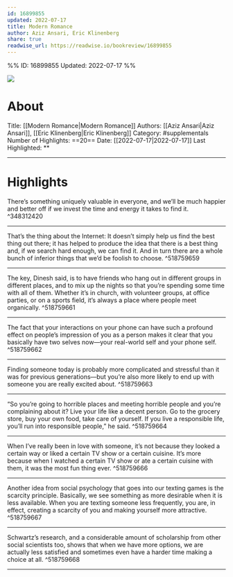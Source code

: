 ```yaml
---
id: 16899855
updated: 2022-07-17
title: Modern Romance
author: Aziz Ansari, Eric Klinenberg
share: true
readwise_url: https://readwise.io/bookreview/16899855
---
```


%%
ID: 16899855
Updated: 2022-07-17
%%

![]( https://images-na.ssl-images-amazon.com/images/I/41g6v1GtSgL._SL500_.jpg)

# About
Title: [[Modern Romance|Modern Romance]]
Authors: [[Aziz Ansari|Aziz Ansari]], [[Eric Klinenberg|Eric Klinenberg]]
Category: #supplementals
Number of Highlights: ==20==
Date: [[2022-07-17|2022-07-17]]
Last Highlighted: **

---

# Highlights

There’s something uniquely valuable in everyone, and we’ll be much happier and better off if we invest the time and energy it takes to find it. ^348312420

---
That’s the thing about the Internet: It doesn’t simply help us find the best thing out there; it has helped to produce the idea that there is a best thing and, if we search hard enough, we can find it. And in turn there are a whole bunch of inferior things that we’d be foolish to choose. ^518759659

---
The key, Dinesh said, is to have friends who hang out in different groups in different places, and to mix up the nights so that you’re spending some time with all of them. Whether it’s in church, with volunteer groups, at office parties, or on a sports field, it’s always a place where people meet organically. ^518759661

---
The fact that your interactions on your phone can have such a profound effect on people’s impression of you as a person makes it clear that you basically have two selves now—your real-world self and your phone self. ^518759662

---
Finding someone today is probably more complicated and stressful than it was for previous generations—but you’re also more likely to end up with someone you are really excited about. ^518759663

---
“So you’re going to horrible places and meeting horrible people and you’re complaining about it? Live your life like a decent person. Go to the grocery store, buy your own food, take care of yourself. If you live a responsible life, you’ll run into responsible people,” he said. ^518759664

---
When I’ve really been in love with someone, it’s not because they looked a certain way or liked a certain TV show or a certain cuisine. It’s more because when I watched a certain TV show or ate a certain cuisine with them, it was the most fun thing ever. ^518759666

---
Another idea from social psychology that goes into our texting games is the scarcity principle. Basically, we see something as more desirable when it is less available. When you are texting someone less frequently, you are, in effect, creating a scarcity of you and making yourself more attractive. ^518759667

---
Schwartz’s research, and a considerable amount of scholarship from other social scientists too, shows that when we have more options, we are actually less satisfied and sometimes even have a harder time making a choice at all. ^518759668

---